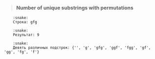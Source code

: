 > ### Number of unique substrings with permutations
        :snake:
        Строка: gfg

        :snake:
        Результат: 9

        :snake:
        Девять различных подстрок: {'', 'g', 'gfg', 'ggf', 'fgg', 'gf', 'gg', 'fg', 'f'}
